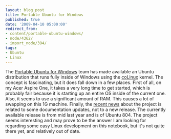 ```yaml
---
layout: blog_post
title: Portable Ubuntu for Windows
published: true
date: '2009-04-10 05:00:00'
redirect_from:
- content/portable-ubuntu-windows/
- node/4362/
- import_node/394/
tags:
- Ubuntu
- Linux
---
```


The [Portable Ubuntu for Windows](http://portableubuntu.sourceforge.net/) team has made available an Ubuntu distribution that runs fully inside of Windows using the [coLinux](http://www.colinux.org) kernel. The concept is fascinating, but it does fall down in a few places. First of all, on my Acer Aspire One, it takes a very long time to get started, which is probably fair because it is starting up an entire OS inside of the current one. Also, it seems to use a significant amount of RAM. This causes a lot of swapping on this 1G machine. Finally, the [recent news](http://www.osnews.com/story/21255/Portable_Ubuntu_for_Windows) about the project is related to some documentation updates, not to a new release. The currently available release is from mid last year and is of Ubuntu 804. The project seems interesting and may prove to be the answer I am looking for regarding some easy Linux development on this notebook, but it's not quite there yet, and relatively out of date.
